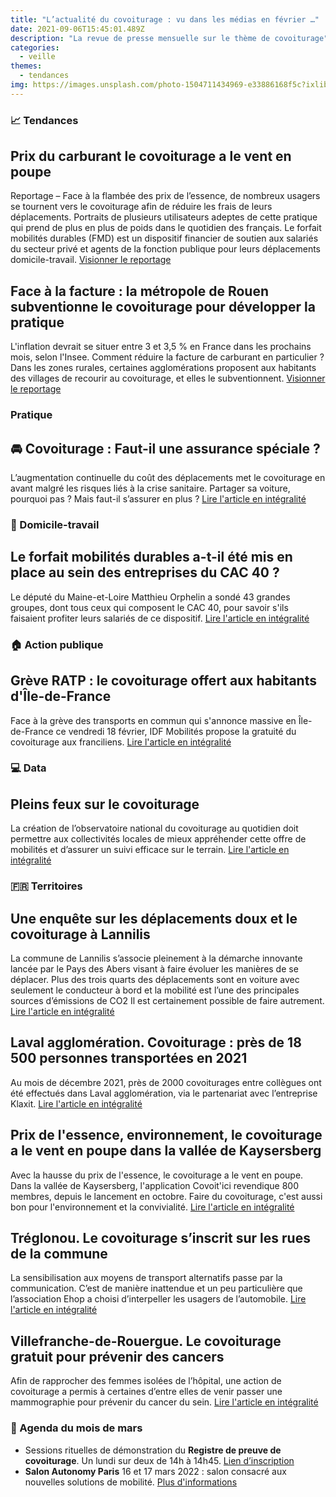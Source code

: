 ```yaml
---
title: "L’actualité du covoiturage : vu dans les médias en février …"
date: 2021-09-06T15:45:01.489Z
description: "La revue de presse mensuelle sur le thème de covoiturage"
categories:
  - veille
themes:
  - tendances
img: https://images.unsplash.com/photo-1504711434969-e33886168f5c?ixlib=rb-1.2.1&ixid=MnwxMjA3fDB8MHxwaG90by1wYWdlfHx8fGVufDB8fHx8&auto=format&fit=crop&w=870&q=80
---
```


### 📈 Tendances 
## Prix du carburant le covoiturage a le vent en poupe
Reportage – Face à la flambée des prix de l’essence, de nombreux usagers se tournent vers le covoiturage afin de réduire les frais de leurs déplacements. Portraits de plusieurs utilisateurs adeptes de cette pratique qui prend de plus en plus de poids dans le quotidien des français. 
Le forfait mobilités durables (FMD) est un dispositif financier de soutien aux salariés du secteur privé et agents de la fonction publique pour leurs déplacements domicile-travail.
[Visionner le reportage](https://www.tf1.fr/tf1/jt-20h/videos/prix-du-carburant-le-covoiturage-a-le-vent-en-poupe-79845814.html)
## Face à la facture : la métropole de Rouen subventionne le covoiturage pour développer la pratique
L'inflation devrait se situer entre 3 et 3,5 % en France dans les prochains mois, selon l'Insee. Comment réduire la facture de carburant en particulier ? Dans les zones rurales, certaines agglomérations proposent aux habitants des villages de recourir au covoiturage, et elles le subventionnent.
[Visionner le reportage](https://www.francetvinfo.fr/economie/transports/covoiturage/face-a-la-facture-la-metropole-de-rouen-subventionne-le-covoiturage-pour-developper-la-pratique_4950414.html)

### Pratique
## 🚘 Covoiturage : Faut-il une assurance spéciale ?
L’augmentation continuelle du coût des déplacements met le covoiturage en avant malgré les risques liés à la crise sanitaire. Partager sa voiture, pourquoi pas ? Mais faut-il s’assurer en plus ?
[Lire l'article en intégralité](https://www.leprogres.fr/magazine-automobile/2022/02/09/covoiturage-faut-il-une-assurance-speciale)

### 💼 Domicile-travail 
## Le forfait mobilités durables a-t-il été mis en place au sein des entreprises du CAC 40 ?
Le député du Maine-et-Loire Matthieu Orphelin a sondé 43 grandes groupes, dont tous ceux qui composent le CAC 40, pour savoir s'ils faisaient profiter leurs salariés de ce dispositif.
[Lire l'article en intégralité](https://www.20minutes.fr/planete/3229895-20220208-transports-forfait-mobilites-durables-mis-place-sein-entreprises-cac-40?utm_campaign=Le%20Concentré%20Vélo%20ˏˋ🍋🚲ˎˊ%20%E2%80%8F&utm_medium=email&utm_source=Revue%20newsletter)

### 🏠 Action publique
## Grève RATP : le covoiturage offert aux habitants d'Île-de-France
Face à la grève des transports en commun qui s'annonce massive en Île-de-France ce vendredi 18 février, IDF Mobilités propose la gratuité du covoiturage aux franciliens.
[Lire l'article en intégralité](https://actu.fr/societe/greve-ratp-le-covoiturage-offert-aux-habitants-d-ile-de-france_48778345.html)

### 💻 Data
## Pleins feux sur le covoiturage
La création de l’observatoire national du covoiturage au quotidien doit permettre aux collectivités locales de mieux appréhender cette offre de mobilités et d’assurer un suivi efficace sur le terrain.
[Lire l'article en intégralité](https://www.lagazettedescommunes.com/788779/pleins-feux-sur-le-covoiturage/)

### 🇫🇷 Territoires 
## Une enquête sur les déplacements doux et le covoiturage à Lannilis
La commune de Lannilis s’associe pleinement à la démarche innovante lancée par le Pays des Abers visant à faire évoluer les manières de se déplacer. Plus des trois quarts des déplacements sont en voiture avec seulement le conducteur à bord et la mobilité est l’une des principales sources d’émissions de CO2 Il est certainement possible de faire autrement.
[Lire l'article en intégralité](https://www.letelegramme.fr/finistere/lannilis/une-enquete-sur-les-deplacements-doux-et-le-covoiturage-a-lannilis-21-02-2022-12925947.php)
## Laval agglomération. Covoiturage : près de 18 500 personnes transportées en 2021
Au mois de décembre 2021, près de 2000 covoiturages entre collègues ont été effectués dans Laval agglomération, via le partenariat avec l’entreprise Klaxit.
[Lire l'article en intégralité](https://www.ouest-france.fr/pays-de-la-loire/laval-53000/laval-agglomeration-covoiturage-pres-de-18-500-personnes-transportees-en-2021-8c810dea-82b6-11ec-9ba3-2e77758d00f9)
## Prix de l'essence, environnement, le covoiturage a le vent en poupe dans la vallée de Kaysersberg
Avec la hausse du prix de l'essence, le covoiturage a le vent en poupe. Dans la vallée de Kaysersberg, l'application Covoit'ici revendique 800 membres, depuis le lancement en octobre. Faire du covoiturage, c'est aussi bon pour l'environnement et la convivialité.
[Lire l'article en intégralité](https://www.francebleu.fr/infos/societe/prix-de-l-essence-environnement-le-covoiturage-a-le-vent-en-poupe-dans-la-vallee-de-kaysersberg-1644342792)
## Tréglonou. Le covoiturage s’inscrit sur les rues de la commune
La sensibilisation aux moyens de transport alternatifs passe par la communication. C’est de manière inattendue et un peu particulière que l’association Ehop a choisi d’interpeller les usagers de l’automobile.
[Lire l'article en intégralité](https://www.ouest-france.fr/bretagne/treglonou-29870/le-covoiturage-sinscrit-sur-les-rues-de-la-commune-3851c104-18f8-4797-9db7-cb5012027b57)
## Villefranche-de-Rouergue. Le covoiturage gratuit pour prévenir des cancers
Afin de rapprocher des femmes isolées de l’hôpital, une action de covoiturage a permis à certaines d’entre elles de venir passer une mammographie pour prévenir du cancer du sein.
[Lire l'article en intégralité](https://www.ladepeche.fr/2022/02/13/le-covoiturage-gratuit-pour-prevenir-des-cancers-10107266.php)

### 📅 Agenda du mois de mars 
- Sessions rituelles de démonstration du **Registre de preuve de covoiturage**. Un lundi sur deux de 14h à 14h45. [Lien d’inscription](https://app.livestorm.co/dinum-12/demo-hedbo-du-rpc?type=detailed)
- **Salon Autonomy Paris** 16 et 17 mars 2022 : salon consacré aux nouvelles solutions de mobilité. [Plus d'informations](https://www.autonomy.paris) 






